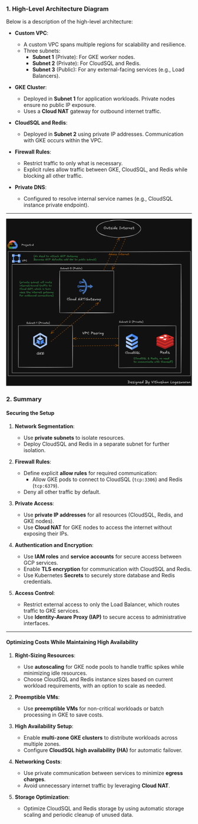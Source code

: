 ### **1. High-Level Architecture Diagram**

Below is a description of the high-level architecture:

- **Custom VPC**:
  - A custom VPC spans multiple regions for scalability and resilience.
  - Three subnets:
    - **Subnet 1** (Private): For GKE worker nodes.
    - **Subnet 2** (Private): For CloudSQL and Redis.
    - **Subnet 3** (Public): For any external-facing services (e.g., Load Balancers).

- **GKE Cluster**:
  - Deployed in **Subnet 1** for application workloads. Private nodes ensure no public IP exposure.
  - Uses a **Cloud NAT** gateway for outbound internet traffic.

- **CloudSQL and Redis**:
  - Deployed in **Subnet 2** using private IP addresses. Communication with GKE occurs within the VPC.

- **Firewall Rules**:
  - Restrict traffic to only what is necessary.
  - Explicit rules allow traffic between GKE, CloudSQL, and Redis while blocking all other traffic.

- **Private DNS**:
  - Configured to resolve internal service names (e.g., CloudSQL instance private endpoint).

---

![Diagram](./GCPDiagram.png)


### **2. Summary**

#### **Securing the Setup**

1. **Network Segmentation**:
   - Use **private subnets** to isolate resources.
   - Deploy CloudSQL and Redis in a separate subnet for further isolation.

2. **Firewall Rules**:
   - Define explicit **allow rules** for required communication:
     - Allow GKE pods to connect to CloudSQL (`tcp:3306`) and Redis (`tcp:6379`).
   - Deny all other traffic by default.

3. **Private Access**:
   - Use **private IP addresses** for all resources (CloudSQL, Redis, and GKE nodes).
   - Use **Cloud NAT** for GKE nodes to access the internet without exposing their IPs.

4. **Authentication and Encryption**:
   - Use **IAM roles** and **service accounts** for secure access between GCP services.
   - Enable **TLS encryption** for communication with CloudSQL and Redis.
   - Use Kubernetes **Secrets** to securely store database and Redis credentials.

5. **Access Control**:
   - Restrict external access to only the Load Balancer, which routes traffic to GKE services.
   - Use **Identity-Aware Proxy (IAP)** to secure access to administrative interfaces.

---

#### **Optimizing Costs While Maintaining High Availability**

1. **Right-Sizing Resources**:
   - Use **autoscaling** for GKE node pools to handle traffic spikes while minimizing idle resources.
   - Choose CloudSQL and Redis instance sizes based on current workload requirements, with an option to scale as needed.

2. **Preemptible VMs**:
   - Use **preemptible VMs** for non-critical workloads or batch processing in GKE to save costs.

3. **High Availability Setup**:
   - Enable **multi-zone GKE clusters** to distribute workloads across multiple zones.
   - Configure **CloudSQL high availability (HA)** for automatic failover.

4. **Networking Costs**:
   - Use private communication between services to minimize **egress charges**.
   - Avoid unnecessary internet traffic by leveraging **Cloud NAT**.

5. **Storage Optimization**:
   - Optimize CloudSQL and Redis storage by using automatic storage scaling and periodic cleanup of unused data.

